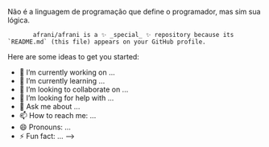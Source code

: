 Não é a linguagem de programação que define o programador, mas sim sua lógica.

           afrani/afrani is a ✨ _special_ ✨ repository because its `README.md` (this file) appears on your GitHub profile.       

Here are some ideas to get you started:

- 🔭 I’m currently working on ...
- 🌱 I’m currently learning ...
- 👯 I’m looking to collaborate on ...
- 🤔 I’m looking for help with ...
- 💬 Ask me about ...
- 📫 How to reach me: ...
- 😄 Pronouns: ...
- ⚡ Fun fact: ...
-->
